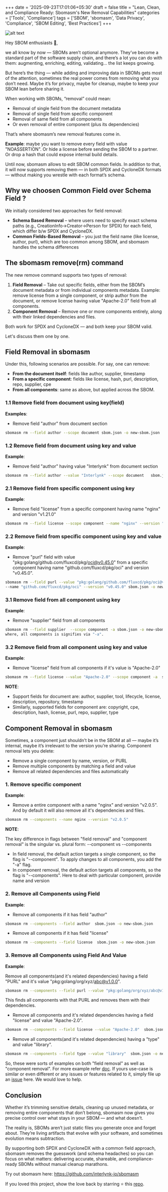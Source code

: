 +++
date = '2025-09-23T17:01:06+05:30'
draft = false
title = "Lean, Clean, and Compliance Ready: Sbomasm's New Removal Capabilities"
categories = ['Tools', 'Compliance']
tags = ['SBOM', 'sbomasm', 'Data Privacy', 'Compliance', 'SBOM Editing', 'Best Practices']
+++

![alt text](/posts/image-23.png)

Hey SBOM enthusiasts 👋,

we all know by now — SBOMs aren’t optional anymore. They’ve become a standard part of the software supply chain, and there’s a lot you can do with them: augmenting, enriching, editing, validating… the list keeps growing.

But here’s the thing — while adding and improving data in SBOMs gets most of the attention, sometimes the real power comes from removing what you don’t need. Maybe it’s for privacy, maybe for cleanup, maybe to keep your SBOM lean before sharing it.

When working with SBOMs, “removal” could mean:

- Removal of single field from the document metadata
- Removal of single field from specific component
- Removal of same field from all components
- Or even removal of entire component (plus its dependencies)

That’s where sbomasm’s new removal features come in.

**Example**: maybe you want to remove every field with value "NOASSERTION". Or hide a license before sending the SBOM to a partner. Or drop a hash that could expose internal build details.

Until now,  sbomasm allows to edit SBOM common fields. In addition to that, it will now supports removing them — in both SPDX and CycloneDX formats — without making you wrestle with each format’s schema. 

## Why we choosen Common Field over Schema Field ?

We initially considered two approaches for field removal:

- **Schema Based Removal** – where users need to specify exact schema paths (e.g., CreationInfo->Creator->Person for SPDX) for each field, which differ b/w SPDX and CycloneDX.
- **Common Fields-Based Removal** – you just the field name (like license, author, purl), which are too common among SBOM, and sbomasm handles the schema differences

## The sbomasm remove(rm) command

The new remove command supports two types of removal:

1. **Field Removal** – Take out specific fields, either from the SBOM’s document metadata or from individual components metadata.  Example: remove license from a single component, or strip author from the document, or remove license having value "Apache-2.0" field from all components.
2. **Component Removal** – Remove one or more components entirely, along with their linked dependencies and files.

Both work for SPDX and CycloneDX — and both keep your SBOM valid.

Let's discuss them one by one.

## Field Removal in sbomasm

Under this, following scenarios are possible. For say, one can remove:

- **From the document itself**: fields like author, supplier, timestamp
- **From a specific component**: fields like license, hash, purl, description, repo, supplier, cpe
- **From all components**: same as above, but applied across the SBOM.

### 1.1 Remove field from document using key(field)

**Examples**:

- Remove field "author" from document section

```bash
sbomasm rm --field author --scope document sbom.json -o new-sbom.json
```

### 1.2 Remove field from document using key and value

**Example**:

- Remove field "author" having value "Interlynk" from document section

```bash
sbomasm rm --field author --value "Interlynk" --scope document   sbom.json -o new-sbom.json
```

### 2.1 Remove field from specific component using key

**Example**:

- Remove field "license" from a specific component having name "nginx" and version "v1.21.0"

```bash
sbomasm rm --field license --scope component --name "nginx" --version "v1.21.0" sbom.json -o new-sbom.json
```

### 2.2 Remove field from specific component using key and value

**Example**:

- Remove "purl" field with value "pkg:golang/github.com/fluxcd/pkg/oci@v0.45.0" from a specific component having name "github.com/fluxcd/pkg/oci" and version "v0.45.0".

```bash
sbomasm rm --field purl --value "pkg:golang/github.com/fluxcd/pkg/oci@v0.45.0" --scope component 
--name "github.com/fluxcd/pkg/oci" --version "v0.45.0" sbom.json -o new-sbom.json
```

### 3.1 Remove field from all component using key

**Example**:

- Remove "supplier" field from all components

```bash
sbomasm rm --field supplier  --scope component -a sbom.json -o new-sbom.json
where, all components is signifies via "-a".
```

### 3.2 Remove field from all component using key and value

**Example**:

- Remove "license" field from all components if it's value is "Apache-2.0"

```bash
sbomasm rm --field license --value "Apache-2.0" --scope component -a  sbom.json -o new-sbom.json
```

**NOTE**:

- Support fields for document are: author, supplier, tool, lifecycle, license, description, repository, timestamp 
- Similarly, supported fields for component are: copyright, cpe, description, hash, license, purl, repo, supplier, type

## Component Removal in sbomasm

Sometimes, a component just shouldn’t be in the SBOM at all — maybe it’s internal, maybe it’s irrelevant to the version you’re sharing. Component removal lets you delete:

- Remove a single component by name, version, or PURL
- Remove multiple components by matching a field and value
- Remove all related dependencies and files automatically

### 1. Remove specific component

**Example**:

- Remove a entire component with a name "nginx" and version "v2.0.5". And by default it will also remove all it's dependencies and files.

```bash
sbomasm rm --components --name nginx --version "v2.0.5"
```

**NOTE**:

The key difference in flags between "field removal" and "component removal" is the singular vs. plural form: --component vs --components

- In field removal, the default action targets a single component, so the flag is "--component". To apply changes to all components, you add the "-a" flag.
- In component removal, the default action targets all components, so the flag is "--components". Here to deal with particular component, provide name and version

### 2. Remove all Components using Field

**Example**:

- Remove all components if it has field "author"

```bash
sbomasm rm --components --field author  sbom.json -o new-sbom.json
```

- Remove all components if it has field "license"

```bash
sbomasm rm --components --field license  sbom.json -o new-sbom.json
```

### 3. Remove all Components using Field And Value

**Example**:

Remove all components(and it's related dependencies) having a field "PURL" and it's value "pkg:golang/org/xyz/abc@v1.0.0".

```bash
sbomasm rm --components --field purl --value "pkg:golang/org/xyz/abc@v1.0.0" sbom.json -o new-sbom.json
```

This finds all components with that PURL and removes them with their dependencies.

- Remove all components and it's related dependencies having a field "license" and value "Apache-2.0".

```bash
sbomasm rm --components --field license --value "Apache-2.0"  sbom.json -o new-sbom.json
```

- Remove all components(and it's related dependencies) having a "type" and value "library".

```bash
sbomasm rm --components --field type --value "library"  sbom.json -o new-sbom.json
```

So, these were sorts of examples on both "field removal" as well as "component removal". For more example refer [doc](https://github.com/interlynk-io/sbomasm/blob/main/docs/removal.md).  If yours use-case is similar or even different or any issues or features related to it, simply file up an [issue](https://github.com/interlynk-io/sbomasm/issues/new) here. We would love to help.

## Conclusion

Whether it’s trimming sensitive details, cleaning up unused metadata, or removing entire components that don’t belong, sbomasm now gives you precise control over what stays in your SBOM — and what doesn’t.

The reality is, SBOMs aren’t just static files you generate once and forget about. They’re living artifacts that evolve with your software, and sometimes evolution means subtraction.

By supporting both SPDX and CycloneDX with a common field approach, sbomasm removes the guesswork (and schema headaches) so you can focus on what matters: delivering accurate, shareable, and compliance-ready SBOMs without manual cleanup marathons.

Try out sbomasm here: <https://github.com/interlynk-io/sbomasm>

If you loved this project, show the love back by starring ⭐ this [repo](https://github.com/interlynk-io/sbomasm).
